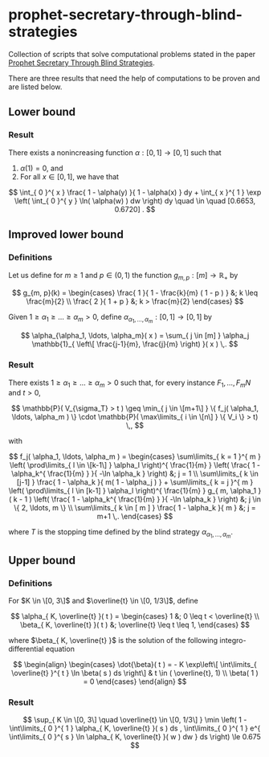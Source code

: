 # prophet-secretary-through-blind-strategies

Collection of scripts that solve computational problems stated in the paper [Prophet Secretary Through Blind Strategies](https://doi.org/10.1137/1.9781611975482.118).

There are three results that need the help of computations to be proven and are listed below.

## Lower bound

### Result

There exists a nonincreasing function $\alpha: [0, 1] \to [0, 1]$ such that 
1. $\alpha(1) = 0$, and
2. For all $x \in [0, 1]$, we have that 

$$
\int_{ 0 }^{ x } \frac{ 1 - \alpha(y) }{ 1 - \alpha(x) } dy + \int_{ x }^{ 1 } \exp \left( \int_{ 0 }^{ y } \ln( \alpha(w) ) dw \right) dy \quad \in \quad [0.6653, 0.6720] .
$$


## Improved lower bound

### Definitions

Let us define for $m \geq 1$ and $p \in (0, 1)$ the function $g_{ m , p } : [m] \to \mathbb{R}_+$ by 

$$
g_{m, p}(k) = \begin{cases}
		\frac{ 1 }{ 1 - \frac{k}{m} ( 1 - p ) } &; k \leq \frac{m}{2} \\
		\frac{ 2 }{ 1 + p } &; k > \frac{m}{2}
	\end{cases}
$$

Given $1 \geq \alpha_1 \geq \ldots \geq \alpha_m > 0$, define $\alpha_{\alpha_1, \ldots, \alpha_m}: [0, 1] \to [0, 1]$ by 

$$
\alpha_{\alpha_1, \ldots, \alpha_m}( x )
		= \sum_{ j \in [m] } \alpha_j \mathbb{1}_{ \left\[ \frac{j-1}{m}, \frac{j}{m} \right) }( x ) \,.
$$

### Result

There exists $1 \geq \alpha_1 \geq \ldots \geq \alpha_m > 0$ such that, for every instance $F_1, \ldots, F_mN$ and $t > 0$,  

$$
\mathbb{P}( V_{\sigma_T} > t ) 
	\geq \min_{ j \in \[m+1\] } \{ f_j( \alpha_1, \ldots, \alpha_m ) \} \cdot \mathbb{P}( \max\limits_{ i \in \[n\] } \{ V_i \} > t) \,,
$$

with

$$
f_j( \alpha_1, \ldots, \alpha_m ) = \begin{cases}
		\sum\limits_{ k = 1 }^{ m } 
			\left( \prod\limits_{ l \in \[k-1\] } \alpha_l \right)^{ \frac{1}{m} } 
			\left( \frac{ 1 - \alpha_k^{ \frac{1}{m} } }{ -\ln \alpha_k } \right)
			&; j = 1 \\
		\sum\limits_{ k \in [j-1] } \frac{ 1 - \alpha_k }{ m( 1 - \alpha_j ) } 
			+ \sum\limits_{ k = j }^{ m } 
			\left( \prod\limits_{ l \in [k-1] } \alpha_l \right)^{ \frac{1}{m} } 
			g_{ m, \alpha_1 }( k - 1 ) 
			\left( \frac{ 1 - \alpha_k^{ \frac{1}{m} } }{ -\ln \alpha_k } \right)
				&; j \in \{ 2, \ldots, m \} \\
			\sum\limits_{ k \in [ m ] } \frac{ 1 - \alpha_k }{ m }
				&; j = m+1 \,.
    	\end{cases}
$$

where $T$ is the stopping time defined by the blind strategy  $\alpha_{\alpha_1, \ldots, \alpha_m}$.



## Upper bound

### Definitions

For $K \in \[0, 3\]$ and $\overline{t} \in \[0, 1/3\]$, define 

$$
\alpha_{ K, \overline{t} }( t ) = \begin{cases}
		1
			&; 0 \leq t < \overline{t} \\
		\beta_{ K, \overline{t} }( t )
			&; \overline{t} \leq t \leq 1,
	\end{cases}
$$

where $\beta_{ K, \overline{t} }$ is the solution of the following integro-differential equation

$$
\begin{align}
	\begin{cases}
		\dot{\beta}( t ) = 
			- K \exp\left\[ \int\limits_{ \overline{t} }^{ t } \ln \beta( s ) ds \right\]
    			& t \in ( \overline{t}, 1) \\
	    	\beta( 1 ) = 0
	\end{cases}
\end{align}
$$

### Result

$$
\sup_{ K \in \[0, 3\] \quad \overline{t} \in \[0, 1/3\] } \min \left( 
		1 - \int\limits_{ 0 }^{ 1 } \alpha_{ K, \overline{t} }( s ) ds , 
		\int\limits_{ 0 }^{ 1 } e^{ \int\limits_{ 0 }^{ s } \ln \alpha_{ K, \overline{t} }( w ) dw } ds
	\right)
	\le 0.675
$$
